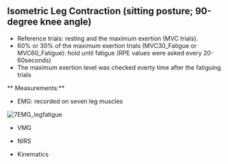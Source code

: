 ## Isometric Leg Contraction (sitting posture; 90-degree knee angle)
   - Reference trials:  resting and the maximum exertion (MVC trials).
   - 60% or 30% of the maximum exertion trials (MVC30_Fatigue or MVC60_Fatigue): hold until fatigue (RPE values were asked every 20-60seconds)
   - The maximum exertion level was checked everty time after the fatiguing trials
   
   ** Measurements:**
   - EMG: recorded on seven leg muscles
   
   ![7EMG_legfatigue](pictures/7EMG_legfatigue.png "7EMG_legfatigue")
   
   - VMG
   
   - NIRS
   
   - Kinematics
   
   
